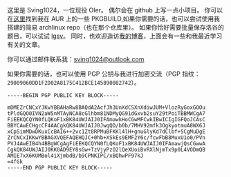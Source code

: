 这里是 Sving1024，一位现役 OIer。
偶尔会在 github 上写一点小项目。
你可以在[这里](https://github.com/Sving1024/PKGBUILD)找到我在 AUR 上的一些 PKGBUILD,如果你需要的话，也可以尝试使用我搭建的简易 archlinux repo（也在那个仓库里）。
如果你恰好需要批量保存洛谷的题目，可以试试 [lgsv](https://github.com/Sving1024/lgsv)。
同时，也欢迎造访[我的博客](https://blogs.sving1024.top)，上面会有一些和我最近学习有关的文章。

你可以通过邮件联系我：[sving1024@outlook.com](mailto:sving1024@outlook.com)

如果你需要的话，也可以使用 PGP 公钥与我进行加密交流（PGP 指纹：`29009060DD1F2D02A8175C412BCE145890082742`）。

```
-----BEGIN PGP PUBLIC KEY BLOCK-----

mDMEZrCNCxYJKwYBBAHaRw8BAQdA2AcfJh3UnXdCSXnXdiwJUM+VlozRyGoxGOOu
tPldGQO0IVN2aW5nMTAyNCA8cGlhbm81NDMyQG91dGxvb2suY29tPoiTBBMWCgA7
FiEEKQCQYN0fLQKoF1xBK84UWJAIJ0IFAmawkHoCGwMFCwkIBwICIgIGFQoJCAsC
BBYCAwECHgcCF4AACgkQK84UWJAIJ0JwqQD/b0b/7MHV92mfk3OgkyotmuA8WX6J
xCpSimMDwDKuxCcBAI6++2vc1Zt8RPMuBFKKl4lH+gnuGlyKd7dClbf+5CgMuDgE
ZrCNCxIKKwYBBAGXVQEFAQEHQJC+0hb+XSkEs9EMF2Y6c/fcwFbB8MuxU1o0/PVn
PVJ4AwEIB4h4BBgWCgAgFiEEKQCQYN0fLQKoF1xBK84UWJAIJ0IFAmawjQsCGwwA
CgkQK84UWJAIJ0KK0AD9EY8sGw+TzVjyPzO2lQeXUoiBvRXlNjmTx9p0L4VODmQB
AMIE7xX6KUMBol4iXjmbdB/b9CPNKIPC/xBQhwPF97kJ
=4fGk
-----END PGP PUBLIC KEY BLOCK-----

```

<!--
**Sving1024/Sving1024** is a ✨ _special_ ✨ repository because its `README.md` (this file) appears on your GitHub profile.

Here are some ideas to get you started:

- 🔭 I’m currently working on ...
- 🌱 I’m currently learning ...
- 👯 I’m looking to collaborate on ...
- 🤔 I’m looking for help with ...
- 💬 Ask me about ...
- 📫 How to reach me: ...
- 😄 Pronouns: ...
- ⚡ Fun fact: ...
-->
